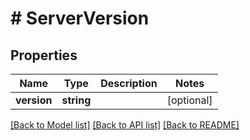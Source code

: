 # # ServerVersion

## Properties

Name | Type | Description | Notes
------------ | ------------- | ------------- | -------------
**version** | **string** |  | [optional]

[[Back to Model list]](../../README.md#models) [[Back to API list]](../../README.md#endpoints) [[Back to README]](../../README.md)
